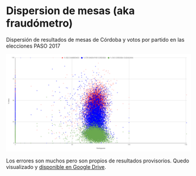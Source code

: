 # Dispersion de mesas (aka fraudómetro)

Dispersión de resultados de mesas de Córdoba y votos por partido en las elecciones PASO 2017

![dispersion](img/dispersion.png)

Los errores son muchos pero son propios de resultados provisorios.
Quedo visualizado y [disponible en Google Drive](https://docs.google.com/spreadsheets/d/1Bd3_nfniDIRh5EK3HkThVR7ozvmEIgP8GDjCOgLJU4Y/edit#gid=276658653).  